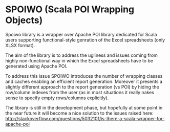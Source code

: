 SPOIWO (Scala POI Wrapping Objects)
==============

Spoiwo library is a wrapper over Apache POI library dedicated for Scala users supporting functional-style genration of the Excel spreadsheets (only XLSX format).

The aim of the library is to address the ugliness and issues coming from highly non-functional way in which the Excel spreadsheets have to be generated using Apache POI.

To address this issue SPOIWO introduces the number of wrapping classes and caches enabling an efficient report generation. 
Moreover it presents a slightly different approach to the report generation (vs POI) by hiding the row/column indexes from the user 
(as in most situations it really nakes sense to specify empty rows/columns explicitly).

The library is still in the development phase, but hopefully at some point in the near future it will become a nice solution to the issues raised here:
http://stackoverflow.com/questions/5032101/is-there-a-scala-wrapper-for-apache-poi
